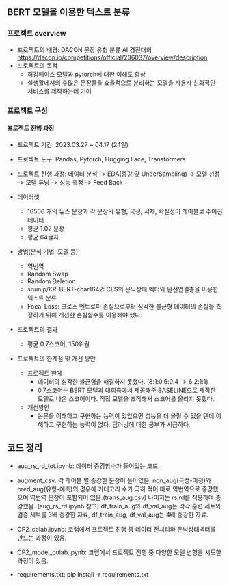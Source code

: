 ## BERT 모델을 이용한 텍스트 분류
### 프로젝트 overview

- 프로젝트의 배경: DACON 문장 유형 분류 AI 경진대회 https://dacon.io/competitions/official/236037/overview/description
- 프로젝트의 목적
  - 허깅페이스 모델과 pytorch에 대한 이해도 향상
  - 실생활에서의 수많은 문장들을 효율적으로 분리하는 모델을  사용자 친화적인 서비스를 제작하는데 기여

### 프로젝트 구성
#### 프로젝트 진행 과정
- 프로젝트 기간: 2023.03.27 ~ 04.17 (24일)
- 프로젝트 도구: Pandas, Pytorch, Hugging Face, Transformers
- 프로젝트 진행 과정: 데이터 분석 -> EDA(증강 및 UnderSampling) -> 모델 선정 -> 모델 튜닝 -> 성능 측정 -> Feed Back
- 데이터셋
    - 16506 개의 뉴스 문장과 각 문장의 유형, 극성, 시제, 확실성이 레이블로 주어진 데이터
    - 평균 1.02 문장
    - 평균 64글자
    
- 방법(분석 기법, 모델 등)
    - 역번역
    - Random Swap
    - Random Deletion
    - snunlp/KR-BERT-char1642: CLS의 은닉상태 벡터와 완전연결층을 이용한 텍스트 분류
    - Focal Loss: 크로스 엔트로피 손실으로부터 심각한 불균형 데이터의 손실을 측정하기 위해 개선한 손실함수를 이용해야 했다.
    
- 프로젝트의 결과
    - 평균 0.7스코어, 150위권
    
- 프로젝트의 한계점 및 개선 방안
    - 프로젝트 한계
        - 데이터의 심각한 불균형을 해결하지 못했다. (8:1:0.6:0.4 -> 6:2:1:1)
        - 0.7스코어는 BERT 모델과 대회측에서 제공해준 BASELINE으로 제작한 모델로 나온 스코어이다. 직접 모델을 조작해서 스코어를 올리지 못했다.
    - 개선방안
        - 논문을 이해하고 구현하는 능력이 있었으면 성능을 더 올릴 수 있을 텐데 이해하고 구현하는 능력이 없다. 딥러닝에 대한 공부가 시급하다.

## 코드 정리
- aug_rs_rd_tot.ipynb: 데이터 증강함수가 들어있는 코드.

- augment_csv: 각 레이블 별 증강한 문장이 들어있음. non_aug(극성-미정)와 pred_aug(유형-예측)의 경우에 카테고리 수가 극히 적어 따로 역번역으로 증강했으며 역번역 문장이 포함되어 있음.(trans_aug.csv)
나머지는 rs,rd를 적용하여 증강했음. (aug_rs_rd.ipynb 참고) df_train_aug와 df_val_aug는 각각 훈련 세트와 검증 세트를 3배 증강한 자료, df_train_aug, df_val_aug는 4배 증강한 자료.

- CP2_colab.ipynb: 코랩에서 프로젝트 진행 중 데이터 전처리와 은닉상태벡터를 만드는 과정이 있음.

- CP2_model_colab.ipynb: 코랩에서 프로젝트 진행 중 다양한 모델 변형을 시도한 과정이 있음.

- requirements.txt: pip install -r requirements.txt
